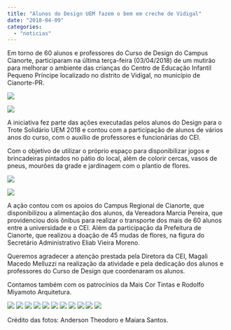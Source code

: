 ```yaml
---
title: "Alunos do Design UEM fazem o bem em creche de Vidigal"
date: "2018-04-09"
categories: 
  - "noticias"
---
```


Em torno de 60 alunos e professores do Curso de Design do Campus Cianorte, participaram na última terça-feira (03/04/2018) de um mutirão para melhorar o ambiente das crianças do Centro de Educação Infantil Pequeno Príncipe localizado no distrito de Vidigal, no município de Cianorte-PR.

![](/img/antigo/2018/04/sem-título-94-632x352.jpg)

![](/img/antigo/2018/04/sem-título-16-632x374.jpg)

A iniciativa fez parte das ações executadas pelos alunos do Design para o Trote Solidário UEM 2018 e contou com a participação de alunos de vários anos do curso, com o auxílio de professores e funcionárias do CEI.

Com o objetivo de utilizar o próprio espaço para disponibilizar jogos e brincadeiras pintados no pátio do local, além de colorir cercas, vasos de pneus, mourões da grade e jardinagem com o plantio de flores.

![](/img/antigo/2018/04/sem-título-67-632x383.jpg)

![](/img/antigo/2018/04/3eec2ac7-84f3-4a5e-b716-f973928c6fd3-632x356.jpg)

A ação contou com os apoios do Campus Regional de Cianorte, que disponibilizou a alimentação dos alunos, da Vereadora Marcia Pereira, que providenciou dois ônibus para realizar o transporte dos mais de 60 alunos entre a universidade e o CEI. Além da participação da Prefeitura de Cianorte, que realizou a doação de 45 mudas de flores, na figura do Secretário Administrativo Eliab Vieira Moreno.

Queremos agradecer a atenção prestada pela Diretora da CEI, Magali Macedo Melluzzi na realização da atividade e pela dedicação dos alunos e professores do Curso de Design que coordenaram os alunos.

Contamos também com os patrocínios da Mais Cor Tintas e Rodolfo Miyamoto Arquitetura.

![](/img/antigo/2018/04/1b2d02ff-e32e-4a8b-a456-389c20216091-632x356.jpg) ![](/img/antigo/2018/04/2bd87580-fb29-47bd-906e-de885df3a7a9-632x1124.jpg) ![](/img/antigo/2018/04/2ccab501-468a-4a5f-985a-e0826aba42aa-632x356.jpg) ![](/img/antigo/2018/04/8b8b23d8-6371-46a3-ac27-385540716ebe-632x356.jpg) ![](/img/antigo/2018/04/39f3c343-be39-4dc6-a3e7-726935211f55-632x1124.jpg) ![](/img/antigo/2018/04/sem-título-8-632x375.jpg) ![](/img/antigo/2018/04/sem-título-23-632x363.jpg) ![](/img/antigo/2018/04/sem-título-48-632x970.jpg) ![](/img/antigo/2018/04/sem-título-54-632x420.jpg) ![](/img/antigo/2018/04/sem-título-56-632x420.jpg) ![](/img/antigo/2018/04/sem-título-60-632x866.jpg)

Crédito das fotos: Anderson Theodoro e Maiara Santos.
